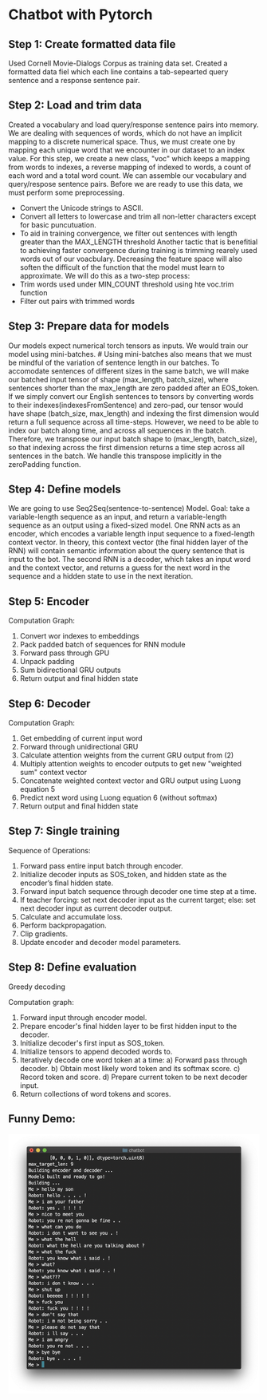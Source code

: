 # Chatbot with Pytorch

## Step 1: Create formatted data file

Used Cornell Movie-Dialogs Corpus as training data set.
Created a formatted data fiel which each line contains a tab-sepearted query sentence and a response sentence pair. 


## Step 2: Load and trim data

Created a vocabulary and load query/response sentence pairs into memory.
We are dealing with sequences of words, which do not have an implicit mapping to a discrete numerical space. Thus, we must create one by mapping each unique word that we encounter in our dataset to an index value.
For this step, we create a new class, "voc" which keeps a mapping from words to indexes, a reverse mapping of indexed to words, a count of each word and a total word count. 
We can assemble our vocabulary and query/respose sentence pairs. Before we are ready to use this data, we must perform some preprocessing. 
  - Convert the Unicode strings to ASCII.
  - Convert all letters to lowercase and trim all non-letter characters except for basic puncutuation.
  - To aid in training convergence, we filter out sentences with length greater than the MAX_LENGTH threshold
Another tactic that is benefitial to achieving faster convergence during training is trimming rearely used words out of our voacbulary. Decreasing the feature space will also soften the difficult of the function that the model must learn to approximate.
We will do this as a two-step process:
  - Trim words used under MIN_COUNT threshold using hte voc.trim function
  - Filter out pairs with trimmed words
 
 
## Step 3: Prepare data for models

Our models expect numerical torch tensors as inputs. We would train our model using mini-batches. # Using mini-batches also means that we must be mindful of the variation of sentence length in our batches. To accomodate sentences of different sizes in the same batch, we will make our batched input tensor of shape  (max_length, batch_size), where sentences shorter than the max_length are zero padded after an EOS_token. If we simply convert our English sentences to tensors by converting words to their indexes(indexesFromSentence) and zero-pad, our tensor would have shape (batch_size, max_length) and indexing the first dimension would return a full sequence across all time-steps. However, we need to be able to index our batch along time, and across all sequences in the batch. Therefore, we transpose our input batch shape to (max_length, batch_size), so that indexing across the first dimension returns a time step across all sentences in the batch. We handle this transpose implicitly in the zeroPadding function.


## Step 4: Define models

We are going to use Seq2Seq(sentence-to-sentence) Model. 
Goal: take a variable-length sequence as an input, and return a variable-length sequence as an output using a fixed-sized model.
One RNN acts as an encoder, which encodes a variable length input sequence to a fixed-length context vector.  In theory, this context vector (the final hidden layer of the RNN) will contain semantic information about the query sentence that is input to the bot. The second RNN is a decoder, which takes an input word and the context vector, and returns a guess for the next word in the sequence and a hidden state to use in the next iteration.


## Step 5: Encoder

Computation Graph:
  1. Convert wor indexes to embeddings
  2. Pack padded batch of sequences for RNN module
  3. Forward pass through GPU
  4. Unpack padding
  5. Sum bidirectional GRU outputs
  6. Return output and final hidden state
    
    
## Step 6: Decoder

Computation Graph:
  1. Get embedding of current input word
  2. Forward through unidirectional GRU
  3. Calculate attention weights from the current GRU output from (2)
  4. Multiply attention weights to encoder outputs to get new "weighted sum" context vector
  5. Concatenate weighted context vector and GRU output using Luong equation 5
  6. Predict next word using Luong equation 6 (without softmax)
  7. Return output and final hidden state
    
    
## Step 7: Single training

Sequence of Operations:
  1. Forward pass entire input batch through encoder.
  2. Initialize decoder inputs as SOS_token, and hidden state as the encoder’s final hidden state.
  3. Forward input batch sequence through decoder one time step at a time.
  4. If teacher forcing: set next decoder input as the current target; else: set next decoder input as current decoder output.
  5. Calculate and accumulate loss.
  6. Perform backpropagation.
  7. Clip gradients.
  8. Update encoder and decoder model parameters.


## Step 8: Define evaluation

Greedy decoding

Computation graph:

   1. Forward input through encoder model.
   2. Prepare encoder's final hidden layer to be first hidden input to the decoder.
   3. Initialize decoder's first input as SOS_token.
   4. Initialize tensors to append decoded words to.
   5. Iteratively decode one word token at a time:
       a) Forward pass through decoder.
       b) Obtain most likely word token and its softmax score.
       c) Record token and score.
       d) Prepare current token to be next decoder input.
   6. Return collections of word tokens and scores.


## Funny Demo:

![alt text](https://github.com/billyshin/Chatbot_Pytorch/blob/master/Screen-Shot-2019-01-05-at-14.45.21-PM.png)
